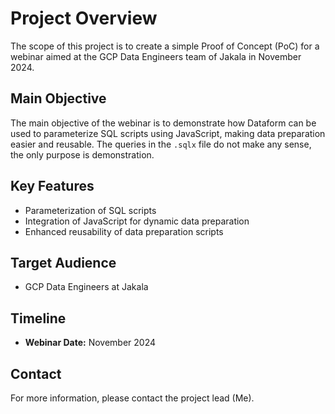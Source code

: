 # Project Overview

The scope of this project is to create a simple Proof of Concept (PoC) for a webinar aimed at the GCP Data Engineers team of Jakala in November 2024. 

## Main Objective

The main objective of the webinar is to demonstrate how Dataform can be used to parameterize SQL scripts using JavaScript, making data preparation easier and reusable.
The queries in the `.sqlx` file do not make any sense, the only purpose is demonstration.

## Key Features

- Parameterization of SQL scripts
- Integration of JavaScript for dynamic data preparation
- Enhanced reusability of data preparation scripts

## Target Audience

- GCP Data Engineers at Jakala

## Timeline

- **Webinar Date:** November 2024

## Contact

For more information, please contact the project lead (Me).
